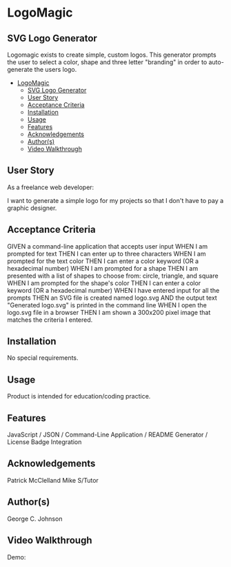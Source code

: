 # LogoMagic
## SVG Logo Generator
Logomagic exists to create simple, custom logos.  This generator prompts the user to select a color, shape and three letter "branding" in order to auto-generate the users logo.

- [LogoMagic](#logomagic)
  - [SVG Logo Generator](#svg-logo-generator)
  - [User Story](#user-story)
  - [Acceptance Criteria](#acceptance-criteria)
  - [Installation](#installation)
  - [Usage](#usage)
  - [Features](#features)
  - [Acknowledgements](#acknowledgements)
  - [Author(s)](#authors)
  - [Video Walkthrough](#video-walkthrough)

## User Story
As a freelance web developer:

I want to generate a simple logo for my projects so that I don't have to pay a graphic designer.

## Acceptance Criteria
GIVEN a command-line application that accepts user input WHEN I am prompted for text THEN I can enter up to three characters WHEN I am prompted for the text color THEN I can enter a color keyword (OR a hexadecimal number) WHEN I am prompted for a shape THEN I am presented with a list of shapes to choose from: circle, triangle, and square WHEN I am prompted for the shape's color THEN I can enter a color keyword (OR a hexadecimal number) WHEN I have entered input for all the prompts THEN an SVG file is created named logo.svg AND the output text "Generated logo.svg" is printed in the command line WHEN I open the logo.svg file in a browser THEN I am shown a 300x200 pixel image that matches the criteria I entered.

## Installation
No special requirements.

## Usage
Product is intended for education/coding practice.

## Features
JavaScript / JSON / Command-Line Application / README Generator / License Badge Integration

## Acknowledgements
Patrick McClelland
Mike S/Tutor

## Author(s)
George C. Johnson

## Video Walkthrough
Demo:
